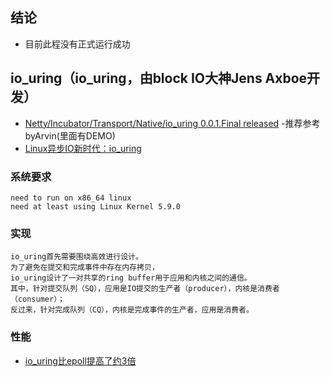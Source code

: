 ## 结论
- 目前此程没有正式运行成功

## io_uring（io_uring，由block IO大神Jens Axboe开发）
- [Netty/Incubator/Transport/Native/io_uring 0.0.1.Final released](https://netty.io/news/2020/11/16/io_uring-0-0-1-Final.html) -推荐参考byArvin(里面有DEMO)
- [Linux异步IO新时代：io_uring](https://yq.aliyun.com/articles/707076)

### 系统要求
```
need to run on x86_64 linux
need at least using Linux Kernel 5.9.0
```
### 实现
```
io_uring首先需要围绕高效进行设计。
为了避免在提交和完成事件中存在内存拷贝，
io_uring设计了一对共享的ring buffer用于应用和内核之间的通信。
其中，针对提交队列（SQ），应用是IO提交的生产者（producer），内核是消费者（consumer）；
反过来，针对完成队列（CQ），内核是完成事件的生产者，应用是消费者。
```

### 性能
- [io_uring比epoll提高了约3倍](https://netty.io/news/2020/11/16/io_uring-0-0-1-Final.html) 
